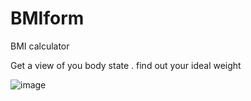 # BMIform
BMI calculator

Get a view of you body state .
find out your ideal weight

![image](https://user-images.githubusercontent.com/51932344/118982082-bd236580-b983-11eb-9a97-d3137a76ce25.png)

